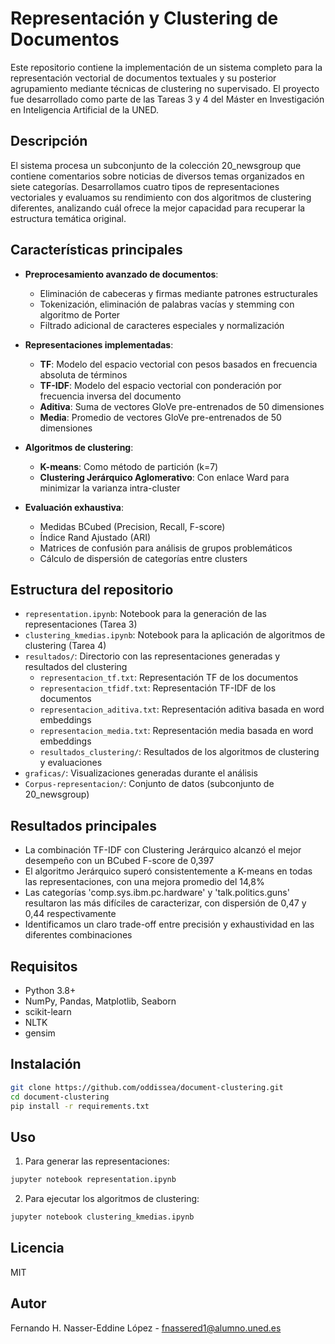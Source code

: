 # Representación y Clustering de Documentos

Este repositorio contiene la implementación de un sistema completo para la representación vectorial de documentos textuales y su posterior agrupamiento mediante técnicas de clustering no supervisado. El proyecto fue desarrollado como parte de las Tareas 3 y 4 del Máster en Investigación en Inteligencia Artificial de la UNED.

## Descripción

El sistema procesa un subconjunto de la colección 20_newsgroup que contiene comentarios sobre noticias de diversos temas organizados en siete categorías. Desarrollamos cuatro tipos de representaciones vectoriales y evaluamos su rendimiento con dos algoritmos de clustering diferentes, analizando cuál ofrece la mejor capacidad para recuperar la estructura temática original.

## Características principales

- **Preprocesamiento avanzado de documentos**:
  - Eliminación de cabeceras y firmas mediante patrones estructurales
  - Tokenización, eliminación de palabras vacías y stemming con algoritmo de Porter
  - Filtrado adicional de caracteres especiales y normalización

- **Representaciones implementadas**:
  - **TF**: Modelo del espacio vectorial con pesos basados en frecuencia absoluta de términos
  - **TF-IDF**: Modelo del espacio vectorial con ponderación por frecuencia inversa del documento
  - **Aditiva**: Suma de vectores GloVe pre-entrenados de 50 dimensiones
  - **Media**: Promedio de vectores GloVe pre-entrenados de 50 dimensiones

- **Algoritmos de clustering**:
  - **K-means**: Como método de partición (k=7)
  - **Clustering Jerárquico Aglomerativo**: Con enlace Ward para minimizar la varianza intra-cluster

- **Evaluación exhaustiva**:
  - Medidas BCubed (Precision, Recall, F-score)
  - Índice Rand Ajustado (ARI)
  - Matrices de confusión para análisis de grupos problemáticos
  - Cálculo de dispersión de categorías entre clusters

## Estructura del repositorio

- `representation.ipynb`: Notebook para la generación de las representaciones (Tarea 3)
- `clustering_kmedias.ipynb`: Notebook para la aplicación de algoritmos de clustering (Tarea 4)
- `resultados/`: Directorio con las representaciones generadas y resultados del clustering
  - `representacion_tf.txt`: Representación TF de los documentos
  - `representacion_tfidf.txt`: Representación TF-IDF de los documentos
  - `representacion_aditiva.txt`: Representación aditiva basada en word embeddings
  - `representacion_media.txt`: Representación media basada en word embeddings
  - `resultados_clustering/`: Resultados de los algoritmos de clustering y evaluaciones
- `graficas/`: Visualizaciones generadas durante el análisis
- `Corpus-representacion/`: Conjunto de datos (subconjunto de 20_newsgroup)

## Resultados principales

- La combinación TF-IDF con Clustering Jerárquico alcanzó el mejor desempeño con un BCubed F-score de 0,397
- El algoritmo Jerárquico superó consistentemente a K-means en todas las representaciones, con una mejora promedio del 14,8%
- Las categorías 'comp.sys.ibm.pc.hardware' y 'talk.politics.guns' resultaron las más difíciles de caracterizar, con dispersión de 0,47 y 0,44 respectivamente
- Identificamos un claro trade-off entre precisión y exhaustividad en las diferentes combinaciones

## Requisitos

- Python 3.8+
- NumPy, Pandas, Matplotlib, Seaborn
- scikit-learn
- NLTK
- gensim

## Instalación

```bash
git clone https://github.com/oddissea/document-clustering.git
cd document-clustering
pip install -r requirements.txt
```

## Uso

1. Para generar las representaciones:
```bash
jupyter notebook representation.ipynb
```

2. Para ejecutar los algoritmos de clustering:
```bash
jupyter notebook clustering_kmedias.ipynb
```

## Licencia

MIT

## Autor

Fernando H. Nasser-Eddine López - fnassered1@alumno.uned.es

